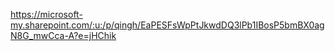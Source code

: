 https://microsoft-my.sharepoint.com/:u:/p/qingh/EaPESFsWpPtJkwdDQ3lPb1IBosP5bmBX0agN8G_mwCca-A?e=jHChik